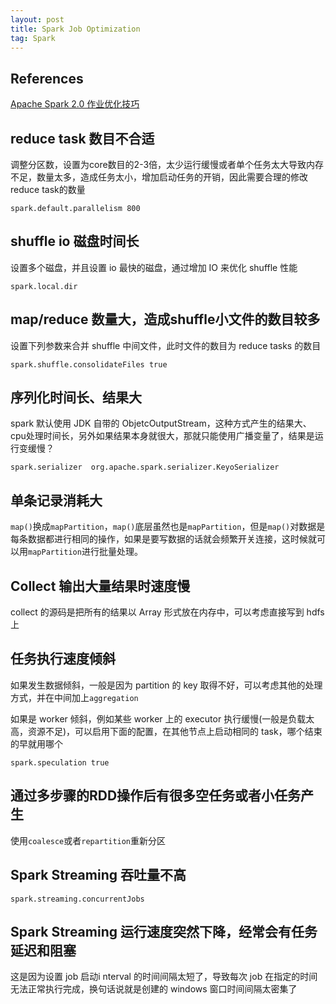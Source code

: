 ```yaml
---
layout: post
title: Spark Job Optimization
tag: Spark
---
```


## References
[Apache Spark 2.0 作业优化技巧](https://mp.weixin.qq.com/s/C94nFvrp9ALgKVsOmIX7Jw)

## reduce task 数目不合适
调整分区数，设置为core数目的2-3倍，太少运行缓慢或者单个任务太大导致内存不足，数量太多，造成任务太小，增加启动任务的开销，因此需要合理的修改reduce task的数量
```shell
spark.default.parallelism 800
```
	
## shuffle io 磁盘时间长
设置多个磁盘，并且设置 io 最快的磁盘，通过增加 IO 来优化 shuffle 性能
```shell
spark.local.dir
```
	
## map/reduce 数量大，造成shuffle小文件的数目较多
设置下列参数来合并 shuffle 中间文件，此时文件的数目为 reduce tasks 的数目
```shell
spark.shuffle.consolidateFiles true
```

## 序列化时间长、结果大
spark 默认使用 JDK 自带的 ObjetcOutputStream，这种方式产生的结果大、cpu处理时间长，另外如果结果本身就很大，那就只能使用广播变量了，结果是运行变缓慢？
```shell
spark.serializer  org.apache.spark.serializer.KeyoSerializer
```

## 单条记录消耗大
`map()`换成`mapPartition`，`map()`底层虽然也是`mapPartition`，但是`map()`对数据是每条数据都进行相同的操作，如果是要写数据的话就会频繁开关连接，这时候就可以用`mapPartition`进行批量处理。

## Collect 输出大量结果时速度慢
collect 的源码是把所有的结果以 Array 形式放在内存中，可以考虑直接写到 hdfs 上
	
## 任务执行速度倾斜
如果发生数据倾斜，一般是因为 partition 的 key 取得不好，可以考虑其他的处理方式，并在中间加上`aggregation`

如果是 worker 倾斜，例如某些 worker 上的 executor 执行缓慢(一般是负载太高，资源不足)，可以启用下面的配置，在其他节点上启动相同的 task，哪个结束的早就用哪个
```shell
spark.speculation true
```
	
## 通过多步骤的RDD操作后有很多空任务或者小任务产生
使用`coalesce`或者`repartition`重新分区
	
## Spark Streaming 吞吐量不高
```shell
spark.streaming.concurrentJobs
```
	
## Spark Streaming 运行速度突然下降，经常会有任务延迟和阻塞
这是因为设置 job 启动i nterval 的时间间隔太短了，导致每次 job 在指定的时间无法正常执行完成，换句话说就是创建的 windows 窗口时间间隔太密集了
```
